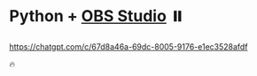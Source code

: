 # Python + [OBS Studio](https://obsproject.com/) ⏸️

https://chatgpt.com/c/67d8a46a-69dc-8005-9176-e1ec3528afdf

🔥
